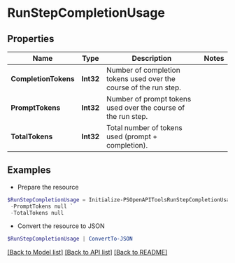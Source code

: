 # RunStepCompletionUsage
## Properties

Name | Type | Description | Notes
------------ | ------------- | ------------- | -------------
**CompletionTokens** | **Int32** | Number of completion tokens used over the course of the run step. | 
**PromptTokens** | **Int32** | Number of prompt tokens used over the course of the run step. | 
**TotalTokens** | **Int32** | Total number of tokens used (prompt + completion). | 

## Examples

- Prepare the resource
```powershell
$RunStepCompletionUsage = Initialize-PSOpenAPIToolsRunStepCompletionUsage  -CompletionTokens null `
 -PromptTokens null `
 -TotalTokens null
```

- Convert the resource to JSON
```powershell
$RunStepCompletionUsage | ConvertTo-JSON
```

[[Back to Model list]](../README.md#documentation-for-models) [[Back to API list]](../README.md#documentation-for-api-endpoints) [[Back to README]](../README.md)

